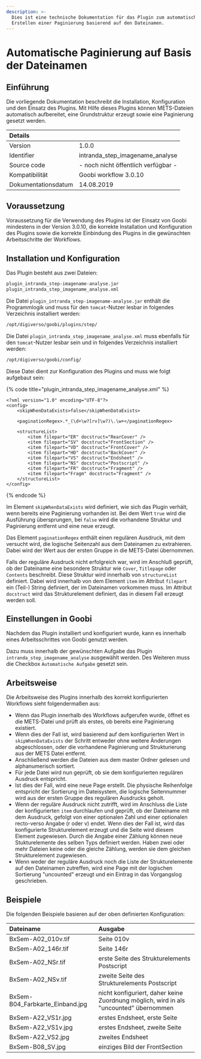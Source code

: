 ```yaml
---
description: >-
  Dies ist eine technische Dokumentation für das Plugin zum automatischen
  Erstellen einer Paginierung basierend auf den Dateinamen.
---
```


# Automatische Paginierung auf Basis der Dateinamen

## Einführung

Die vorliegende Dokumentation beschreibt die Installation, Konfiguration und den Einsatz des Plugins. Mit Hilfe dieses Plugins können METS-Dateien automatisch aufbereitet, eine Grundstruktur erzeugt sowie eine Paginierung gesetzt werden.

| Details |  |
| :--- | :--- |
| Version | 1.0.0 |
| Identifier | intranda\_step\_imagename\_analyse |
| Source code | - noch nicht öffentlich verfügbar - |
| Kompatibilität | Goobi workflow 3.0.10 |
| Dokumentationsdatum | 14.08.2019 |

## Voraussetzung

Voraussetzung für die Verwendung des Plugins ist der Einsatz von Goobi mindestens in der Version 3.0.10, die korrekte Installation und Konfiguration des Plugins sowie die korrekte Einbindung des Plugins in die gewünschten Arbeitsschritte der Workflows.

## Installation und Konfiguration

Das Plugin besteht aus zwei Dateien:

```bash
plugin_intranda_step-imagename-analyse.jar
plugin_intranda_step_imagename_analyse.xml
```

Die Datei `plugin_intranda_step-imagename-analyse.jar` enthält die Programmlogik und muss für den `tomcat`-Nutzer lesbar in folgendes Verzeichnis installiert werden:

```bash
/opt/digiverso/goobi/plugins/step/
```

Die Datei `plugin_intranda_step_imagename_analyse.xml` muss ebenfalls für den `tomcat`-Nutzer lesbar sein und in folgendes Verzeichnis installiert werden:

```bash
/opt/digiverso/goobi/config/
```

Diese Datei dient zur Konfiguration des Plugins und muss wie folgt aufgebaut sein:

{% code title="plugin\_intranda\_step\_imagename\_analyse.xml" %}
```markup
<?xml version="1.0" encoding="UTF-8"?>
<config>
    <skipWhenDataExists>false</skipWhenDataExists>

    <paginationRegex>.*_(\d+\w?[rv]\w?)\.\w+</paginationRegex>

    <structureList>
        <item filepart="ER" docstruct="RearCover" />
        <item filepart="SV" docstruct="FrontSection" />
        <item filepart="VD" docstruct="FrontCover" />
        <item filepart="HD" docstruct="BackCover" />
        <item filepart="VS" docstruct="Endsheet" />
        <item filepart="NS" docstruct="Postscript" />
        <item filepart="FR" docstruct="Fragment" />
        <item filepart="Fragm" docstruct="Fragment" />
    </structureList>
</config>
```
{% endcode %}

Im Element `skipWhenDataExists` wird definiert, wie sich das Plugin verhält, wenn bereits eine Paginierung vorhanden ist. Bei dem Wert `true` wird die Ausführung übersprungen, bei `false` wird die vorhandene Struktur und Paginierung entfernt und eine neue erzeugt.

Das Element `paginationRegex` enthält einen regulären Ausdruck, mit dem versucht wird, die logische Seitenzahl aus dem Dateinamen zu extrahieren. Dabei wird der Wert aus der ersten Gruppe in die METS-Datei übernommen.

Falls der reguläre Ausdruck nicht erfolgreich war, wird im Anschluß geprüft, ob der Dateiname eine besondere Struktur wie `Cover`, `Titlepage` oder `Contents` beschreibt. Diese Struktur wird innerhalb von `structureList` definiert. Dabei wird innerhalb von dem Element `item` im Attribut `filepart` ein \(Teil-\) String definiert, der im Dateinamen vorkommen muss. Im Attribut `docstruct` wird das Strukturelement definiert, das in diesem Fall erzeugt werden soll.

## Einstellungen in Goobi

Nachdem das Plugin installiert und konfiguriert wurde, kann es innerhalb eines Arbeitsschrittes von Goobi genutzt werden.

Dazu muss innerhalb der gewünschten Aufgabe das Plugin `intranda_step_imagename_analyse` ausgewählt werden. Des Weiteren muss die Checkbox `Automatische Aufgabe` gesetzt sein.

## Arbeitsweise

Die Arbeitsweise des Plugins innerhalb des korrekt konfigurierten Workflows sieht folgendermaßen aus:

* Wenn das Plugin innerhalb des Workflows aufgerufen wurde, öffnet es die METS-Datei und prüft als erstes, ob bereits eine Paginierung existiert.
* Wenn dies der Fall ist, wird basierend auf dem konfigurierten Wert in `skipWhenDataExists` der Schritt entweder ohne weitere Änderungen abgeschlossen, oder die vorhandene Paginierung und Strukturierung aus der METS Datei entfernt.
* Anschließend werden die Dateien aus dem master Ordner gelesen und alphanumerisch sortiert.
* Für jede Datei wird nun geprüft, ob sie dem konfigurierten regulären Ausdruck entspricht.
* Ist dies der Fall, wird eine neue Page erstellt. Die physische Reihenfolge entspricht der Sortierung im Dateisystem, die logische Seitennummer wird aus der ersten Gruppe des regulären Ausdrucks geholt.
* Wenn der reguläre Ausdruck nicht zutrifft, wird im Anschluss die Liste der konfigurierten `item` durchlaufen und geprüft, ob der Dateiname mit dem Ausdruck, gefolgt von einer optionalen Zahl und einer optionalen recto-verso Angabe \(r oder v\) endet. Wenn dies der Fall ist, wird das konfigurierte Strukturelement erzeugt und die Seite wird diesem Element zugewiesen. Durch die Angabe einer Zählung können neue Stukturelemente des selben Typs definiert werden. Haben zwei oder mehr Dateien keine oder die gleiche Zählung, werden sie dem gleichen Strukturelement zugewiesen.
* Wenn weder der reguläre Ausdruck noch die Liste der Strukturelemente auf den Dateinamen zutreffen, wird eine Page mit der logischen Sortierung "uncounted" erzeugt und ein Eintrag in das Vorgangslog geschrieben.

## Beispiele

Die folgenden Beispiele basieren auf der oben definierten Konfiguration:

| Dateiname | Ausgabe |
| :--- | :--- |
| BxSem-A02\_010v.tif | Seite 010v |
| BxSem-A02\_146r.tif | Seite 146r |
| BxSem-A02\_NSr.tif | erste Seite des Strukturelements Postscript |
| BxSem-A02\_NSv.tif | zweite Seite des Strukturelements Postscript |
| BxSem-B04\_Farbkarte\_Einband.jpg | nicht konfiguriert, daher keine Zuordnung möglich, wird in als "uncounted" übernommen |
| BxSem-A22\_VS1r.jpg | erstes Endsheet, erste Seite |
| BxSem-A22\_VS1v.jpg | erstes Endsheet, zweite Seite |
| BxSem-A22\_VS2.jpg | zweites Endsheet |
| BxSem-B08\_SV.jpg | einziges Bild der FrontSection |

